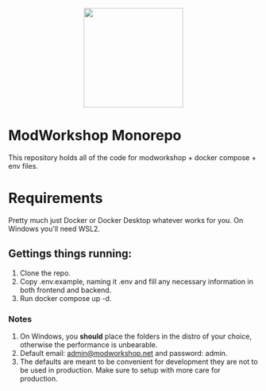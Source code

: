 <p align="center"><a href="https://modworkshop.net" target="_blank"><img src="https://modworkshop.net/assets/mws_logo_white.svg" width="200"></a></p>

# ModWorkshop Monorepo
This repository holds all of the code for modworkshop + docker compose + env files.

# Requirements
Pretty much just Docker or Docker Desktop whatever works for you.
On Windows you'll need WSL2.

## Gettings things running:
1. Clone the repo.
2. Copy .env.example, naming it .env and fill any necessary information in both frontend and backend.
3. Run docker compose up -d.

### Notes
1. On Windows, you **should** place the folders in the distro of your choice, otherwise the performance is unbearable.
2. Default email: admin@modworkshop.net and password: admin.
3. The defaults are meant to be convenient for development they are not to be used in production. Make sure to setup with more care for production.